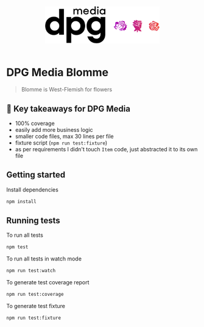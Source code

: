 <div align="center">
	<br>
	<br>
	<img width="300" src="assets/DPG_Media.svg">
	<br>
	<br>
</div>

# DPG Media Blomme

> Blomme is West-Flemish for flowers

## 🚀 Key takeaways for DPG Media
- 100% coverage
- easily add more business logic
- smaller code files, max 30 lines per file
- fixture script (`npm run test:fixture`)
- as per requirements I didn't touch `Item` code, just abstracted it to its own file

## Getting started

Install dependencies

```sh
npm install
```

## Running tests

To run all tests

```sh
npm test
```

To run all tests in watch mode

```sh
npm run test:watch
```

To generate test coverage report

```sh
npm run test:coverage
```

To generate test fixture

```sh
npm run test:fixture
```
